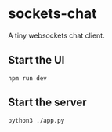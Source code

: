 # sockets-chat

A tiny websockets chat client.

## Start the UI

`npm run dev`

## Start the server

`python3 ./app.py`
